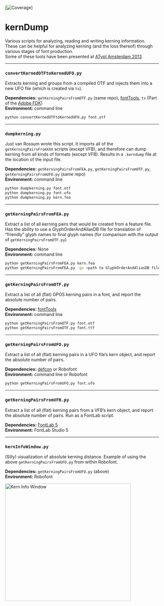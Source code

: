 [![Coverage](https://img.shields.io/endpoint?url=https://gist.githubusercontent.com/adobe-bot/116f9fefb73f6fcf9ffe8ce34d72efd7/raw/covbadge.json)]

# kernDump
Various scripts for analyzing, reading and writing kerning information. These
can be helpful for analyzing kerning (and the loss thereof) through various
stages of font production.  
Some of these tools have been presented at [ATypI Amsterdam 2013](https://atypi.org/presentation/yearning-for-kerning/).

---

### `convertKernedOTFtoKernedUFO.py`
Extracts kerning and groups from a compiled OTF and injects them into a new UFO file (which is created via `tx`).

__Dependencies:__ `getKerningPairsFromOTF.py` (same repo), [fontTools](https://github.com/fonttools/fonttools), `tx` (Part of the [Adobe FDK](https://github.com/adobe-type-tools/afdko))  
__Environment:__ command line
```zsh
python convertKernedOTFtoKernedUFO.py font.otf
```

---

### `dumpkerning.py`
Just van Rossum wrote this script. It imports all of the `getKerningPairsFromXXX` scripts (except VFB), and therefore can dump kerning from all kinds of formats (except VFB). Results in a `.kerndump` file at the location of the input file.

__Dependencies:__ `getKerningPairsFromFEA.py`, `getKerningPairsFromOTF.py`, `getKerningPairsFromUFO.py` (same repo)  
__Environment:__ command line
```zsh
python dumpkerning.py font.otf
python dumpkerning.py font.ufo
python dumpkerning.py kern.fea
```

---

### `getKerningPairsFromFEA.py`
Extract a list of all kerning pairs that would be created from a feature file.
Has the ability to use a GlyphOrderAndAliasDB file for translation of
“friendly” glyph names to final glyph names (for comparison with the output of
`getKerningPairsFromOTF.py`)

__Dependencies:__ None  
__Environment:__ command line

```zsh
python getKerningPairsFromFEA.py kern.fea
python getKerningPairsFromFEA.py -go <path to GlyphOrderAndAliasDB file> kern.fea

```

---

### `getKerningPairsFromOTF.py`
Extract a list of all (flat) GPOS kerning pairs in a font, and report the
absolute number of pairs.

__Dependencies:__ [fontTools](https://github.com/behdad/fonttools)  
__Environment:__ command line

```zsh
python getKerningPairsFromOTF.py font.otf
python getKerningPairsFromOTF.py font.ttf
```

---

### `getKerningPairsFromUFO.py`
Extract a list of all (flat) kerning pairs in a UFO file’s kern object, and
report the absolute number of pairs.

__Dependencies:__ [defcon](https://github.com/typesupply/defcon) or Robofont  
__Environment:__ command line or Robofont

```zsh
python getKerningPairsFromUFO.py font.ufo
```

---

### `getKerningPairsFromVFB.py`
Extract a list of all (flat) kerning pairs from a VFB’s kern object, and
report the absolute number of pairs. Run as a FontLab script.

__Dependencies:__ [FontLab 5](http://old.fontlab.com/font-editor/fontlab-studio/)  
__Environment:__ FontLab Studio 5

---

### `kernInfoWindow.py`
(Silly) visualization of absolute kerning distance.
Example of using the above `getKerningPairsFromUFO.py` from within Robofont.

__Dependencies:__ `getKerningPairsFromUFO.py` (above)  
__Environment:__ Robofont

<img src="kernInfoWindow.png" width="412" height="384" alt="Kern Info Window" />
